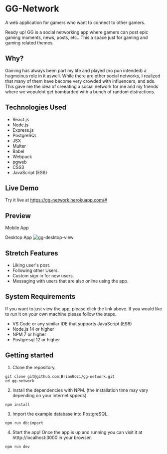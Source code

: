 # GG-Network

A web application for gamers who want to connect to other gamers.

Ready up! GG is a social networking app where gamers can post epic gaming moments, news, posts, etc.. This a space just for gaming and gaming related themes. 

## Why?
Gaming has always been part my life and played (no pun intended)  a hugmoinus role in it aswell. While there are other social networks, I realized that many of them have become very crowded with influencers, and ads. This gave me the idea of creeating a social network for me and my friends where we wopuldnt get bombarded with a bunch of random distractions. 

## Technologies Used
- React.js
- Node.js
- Express.js
- PostgreSQL
- JSX
- Multer
- Babel
- Webpack
- pgweb
- CSS3
- JavaScript (ES6) 

## Live Demo
Try it live at <https://gg-network.herokuapp.com/#>

## Preview 
Mobile App


Desktop App
![gg-desktop-view](https://user-images.githubusercontent.com/70422100/129115957-d287e9bb-e238-4118-86f1-4e75030cbd66.gif)


## Stretch Features
- Liking user's post.
- Following other Users.
- Custom sign in for new users.
- Messaging with users that are also online using the app.

## System Requirements
If you want to just view the app, please click the link above. 
If you would like to run it on your own machine please follow the steps.
- VS Code or any similar IDE that supports JavaScript (ES6)
- Node.js 14 or higher
- NPM 7 or higher
- Postgresql 12 or higher

## Getting started
1. Clone the repository.
```
git clone git@github.com:BrianBozi/gg-network.git
cd gg-network
```
2. Install the dependencies with NPM. (the installation time may vary depending on your internet sppeds) 
```
npm install
```
3. Import the example database into PostgreSQL.
```
npm run db:import
```
4. Start the app! Once the app is up and running you can visit it at htttp://localhost:3000 in your browser.
```
npm run dev
```
